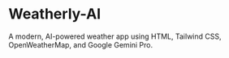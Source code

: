 # Weatherly-AI
A modern, AI-powered weather app using HTML, Tailwind CSS, OpenWeatherMap, and Google Gemini Pro.
